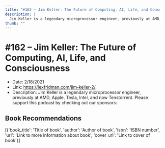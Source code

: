 ```yaml
---
title: "#162 – Jim Keller: The Future of Computing, AI, Life, and Consciousness"
description: |
  Jim Keller is a legendary microprocessor engineer, previously at AMD, Apple, Tesla, Intel, and now Tenstorrent. Please support this podcast by checking out our sponsors:"
thumb: ""
---
```


# #162 – Jim Keller: The Future of Computing, AI, Life, and Consciousness

  - Date: 2/18/2021
  - Link: https://lexfridman.com/jim-keller-2/
  - Description: Jim Keller is a legendary microprocessor engineer, previously at AMD, Apple, Tesla, Intel, and now Tenstorrent. Please support this podcast by checking out our sponsors:

## Book Recommendations

[{'book_title': 'Title of book', 'author': 'Author of book', 'isbn': 'ISBN number', 'url': 'Link to more information about book', 'cover_url': 'Link to cover of book'}]